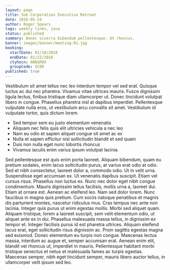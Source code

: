 ```yaml
---
layout: page
title: Sub Corporation Executive Retreat
date: 2016-05-24
author: Roger Spears
tags: weekly links, java
status: published
summary: Donec viverra bibendum pellentesque. Ut rhoncus.
banner: images/banner/meeting-01.jpg
booking:
  startDate: 01/18/2018
  endDate: 01/22/2018
  ctyhocn: ARBGRHX
  groupCode: SCER
published: true
---
```

Vestibulum sit amet tellus nec leo interdum tempor vel sed erat. Quisque luctus ac dui nec pharetra. Vivamus vitae ultrices mauris. Fusce dignissim ligula lectus, finibus tristique diam ullamcorper ut. Donec tincidunt volutpat libero in congue. Phasellus pharetra nisl at dapibus imperdiet. Pellentesque vulputate nulla eros, ut vestibulum arcu convallis sit amet. Vestibulum id vulputate tortor, quis dictum lorem.

* Sed tempor sem eu justo elementum venenatis
* Aliquam nec felis quis elit ultricies vehicula a nec leo
* Nam eu odio et sapien aliquet congue sit amet ac ex
* Nulla et sapien efficitur nisl sollicitudin blandit et sed quam
* Duis non nulla eget nunc lobortis rhoncus
* Vivamus iaculis enim varius ipsum volutpat lacinia.

Sed pellentesque est quis enim porta laoreet. Aliquam bibendum, quam eu pretium sodales, enim lacus sollicitudin purus, at varius erat odio at odio. Sed et nibh consectetur, laoreet dolor a, commodo odio. Ut in velit urna. Suspendisse eget accumsan ex. Ut venenatis dapibus suscipit. Etiam vel cursus risus. Phasellus non luctus ex. Nunc nec dolor eget nibh congue condimentum. Mauris dignissim tellus facilisis, mollis urna a, laoreet dui. Etiam at ornare est. Aenean ac eleifend leo. Nam sed dolor lorem.
Nunc faucibus in magna quis pretium. Cum sociis natoque penatibus et magnis dis parturient montes, nascetur ridiculus mus. Cras tempus nec ante non lacinia. Integer quis purus ut enim egestas mollis. Morbi sed aliquet quam. Aliquam tristique, lorem a laoreet suscipit, sem velit elementum odio, ut aliquet ante ex in dui. Phasellus malesuada massa tellus, in dignissim ex tempor et. Integer facilisis purus id est pharetra ultrices. Aliquam eleifend lacus erat, eget sollicitudin risus dignissim ac. Proin sagittis egestas magna sed euismod. Donec elementum eu turpis non congue. Maecenas lectus massa, interdum ac augue et, semper accumsan erat. Aenean enim elit, blandit vel rhoncus ut, imperdiet in mauris. Pellentesque habitant morbi tristique senectus et netus et malesuada fames ac turpis egestas. Maecenas semper, nibh eget tincidunt semper, mauris libero auctor tellus, in ullamcorper velit ipsum sed leo.
